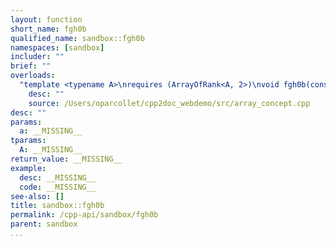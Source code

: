 ```yaml
---
layout: function
short_name: fgh0b
qualified_name: sandbox::fgh0b
namespaces: [sandbox]
includer: ""
brief: ""
overloads:
  "template <typename A>\nrequires (ArrayOfRank<A, 2>)\nvoid fgh0b(const A & a)":
    desc: ""
    source: /Users/oparcollet/cpp2doc_webdemo/src/array_concept.cpp
desc: ""
params:
  a: __MISSING__
tparams:
  A: __MISSING__
return_value: __MISSING__
example:
  desc: __MISSING__
  code: __MISSING__
see-also: []
title: sandbox::fgh0b
permalink: /cpp-api/sandbox/fgh0b
parent: sandbox
...
```


